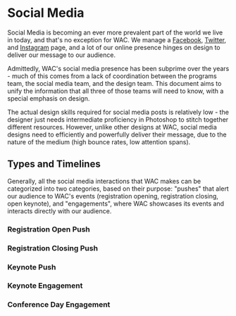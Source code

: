 # Social Media

Social Media is becoming an ever more prevalent part of the world we live in today, and that's no exception for WAC. We manage a [Facebook](https://www.facebook.com/worldaffairsconference/), [Twitter](https://twitter.com/worldaffairscon), and [Instagram](https://instagram.com/WorldAffairsCon) page, and a lot of our online presence hinges on design to deliver our message to our audience. 

Admittedly, WAC's social media presence has been subprime over the years - much of this comes from a lack of coordination between the programs team, the social media team, and the design team. This document aims to unify the information that all three of those teams will need to know, with a special emphasis on design.

The actual design skills required for social media posts is relatively low - the designer just needs intermediate proficiency in Photoshop to stitch together different resources. However, unlike other designs at WAC, social media designs need to efficiently and powerfully deliver their message, due to the nature of the medium \(high bounce rates, low attention spans\).

## Types and Timelines

Generally, all the social media interactions that WAC makes can be categorized into two categories, based on their purpose: "pushes" that alert our audience to WAC's events \(registration opening, registration closing, open keynote\), and "engagements", where WAC showcases its events and interacts directly with our audience.

### Registration Open Push

### Registration Closing Push

### Keynote Push

### Keynote Engagement

### Conference Day Engagement


